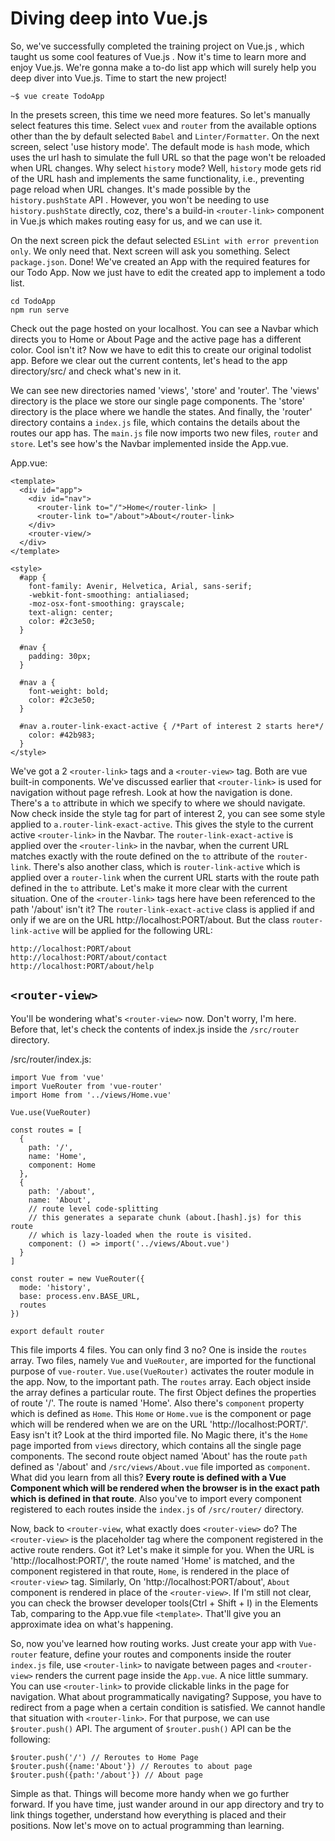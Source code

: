 # Diving deep into Vue.js

So, we've successfully completed the training project on Vue.js , which taught us some cool features of Vue.js . Now it's time to learn more and enjoy Vue.js. We're gonna make a to-do list app which will surely help you deep diver into Vue.js. Time to start the new project!

```
~$ vue create TodoApp
```

In the presets screen, this time we need more features. So let's manually select features this time. Select `vuex` and `router` from the available options other than the by default selected `Babel` and `Linter/Formatter`. On the next screen, select 'use history mode'. The default mode is `hash` mode, which uses the url hash to simulate the full URL so that the page won't be reloaded when URL changes. Why select `history` mode? Well, `history` mode gets rid of the URL hash and implements the same functionality, i.e., preventing page reload when URL changes. It's made possible by the `history.pushState` API . However, you won't be needing to use `history.pushState` directly, coz, there's a build-in `<router-link>` component in Vue.js which makes routing easy for us, and we can use it.

On the next screen pick the defaut selected `ESLint with error prevention only`. We only need that. Next screen will ask you something. Select `package.json`. Done! We've created an App with the required features for our Todo App. Now we just have to edit the created app to implement a todo list.

```
cd TodoApp
npm run serve
```

Check out the page hosted on your localhost. You can see a Navbar which directs you to Home or About Page and the active page has a different color. Cool isn't it? Now we have to edit this to create our original todolist app. Before we clear out the current contents, let's head to the app directory/src/ and check what's new in it. 

We can see new directories named 'views', 'store' and 'router'. The 'views' directory is the place we store our single page components. The 'store' directory is the place where we handle the states. And finally, the 'router' directory contains a `index.js` file, which contains the details about the routes our app has. The ```main.js``` file now imports two new files, `router` and `store`. Let's see how's the Navbar implemented inside the App.vue. 

App.vue:

```
<template>
  <div id="app">
    <div id="nav">
      <router-link to="/">Home</router-link> |
      <router-link to="/about">About</router-link>
    </div>
    <router-view/>
  </div>
</template>

<style>
  #app {
    font-family: Avenir, Helvetica, Arial, sans-serif;
    -webkit-font-smoothing: antialiased;
    -moz-osx-font-smoothing: grayscale;
    text-align: center;
    color: #2c3e50;
  }

  #nav {
    padding: 30px;
  }

  #nav a {
    font-weight: bold;
    color: #2c3e50;
  }

  #nav a.router-link-exact-active { /*Part of interest 2 starts here*/
    color: #42b983;
  }
</style>
```

We've got a 2 `<router-link>` tags and a `<router-view>` tag. Both are vue built-in components. We've discussed earlier that `<router-link>` is used for navigation without page refresh. Look at how the navigation is done. There's a `to` attribute in which we specify to where we should navigate. Now check inside the style tag for part of interest 2, you can see some style applied to `a.router-link-exact-active`. This gives the style to the current active `<router-link>` in the Navbar. The `router-link-exact-active` is applied over the `<router-link>` in the navbar, when the current URL matches exactly with the route defined on the `to` attribute of the `router-link`. There's also another class, which is `router-link-active` which is applied over a `router-link` when the current URL starts with the route path defined in the `to` attribute. Let's make it more clear with the current situation. One of the `<router-link>` tags here have been referenced to the path '/about' isn't it? The `router-link-exact-active` class is applied if and only if we are on the URL http://localhost:PORT/about. But the class `router-link-active` will be applied for the following URL:

```
http://localhost:PORT/about
http://localhost:PORT/about/contact
http://localhost:PORT/about/help
```

## `<router-view>`

You'll be wondering what's `<router-view>` now. Don't worry, I'm here. Before that, let's check the contents of index.js inside the `/src/router` directory.

/src/router/index.js:

```
import Vue from 'vue'
import VueRouter from 'vue-router'
import Home from '../views/Home.vue'

Vue.use(VueRouter)

const routes = [
  {
    path: '/',
    name: 'Home',
    component: Home
  },
  {
    path: '/about',
    name: 'About',
    // route level code-splitting
    // this generates a separate chunk (about.[hash].js) for this route
    // which is lazy-loaded when the route is visited.
    component: () => import('../views/About.vue')
  }
]

const router = new VueRouter({
  mode: 'history',
  base: process.env.BASE_URL,
  routes
})

export default router
```

This file imports 4 files. You can only find 3 no? One is inside the ```routes``` array. Two files, namely ```Vue``` and ```VueRouter```, are imported for the functional purpose of ```vue-router```. ```Vue.use(VueRouter)``` activates the router module in the app. Now, to the important path. The ```routes``` array. Each object inside the array defines a particular route. The first Object defines the properties of route '/'. The route is named 'Home'. Also there's ```component``` property which is defined as ```Home```. This ```Home``` or ```Home.vue``` is the component or page which will be rendered when we are on the URL 'http://localhost:PORT/'. Easy isn't it? Look at the third imported file. No Magic there, it's the ```Home``` page imported from ```views``` directory, which contains all the single page components. The second route object named 'About' has the route ```path``` defined as '/about' and ```/src/views/About.vue``` file imported as ```component```. What did you learn from all this? **Every route is defined with a Vue Component which will be rendered when the browser is in the exact path which is defined in that route**. Also you've to import every component registered to each routes inside the ```index.js``` of ```/src/router/``` directory.

Now, back to ```<router-view```, what exactly does ```<router-view>``` do? The ```<router-view>``` is the placeholder tag where the component registered in the active route renders. Got it? Let's make it simple for you. When the URL is 'http://localhost:PORT/', the route named 'Home' is matched, and the component registered in that route, ```Home```, is rendered in the place of ```<router-view>``` tag. Similarly, On 'http://localhost:PORT/about', ```About``` component is rendered in place of the ```<router-view>```. If I'm still not clear, you can check the browser developer tools(Ctrl + Shift + I) in the Elements Tab, comparing to the App.vue file ```<template>```. That'll give you an approximate idea on what's happening. 

So, now you've learned how routing works. Just create your app with ```Vue-router``` feature, define your routes and components inside the router ```index.js``` file, use ```<router-link>``` to navigate between pages and ```<router-view>``` renders the current page inside the ```App.vue```. A nice little summary. You can use ```<router-link>``` to provide clickable links in the page for navigation. What about programmatically navigating? Suppose, you have to redirect from a page when a certain condition is satisfied. We cannot handle that situation with ```<router-link>```. For that purpose, we can use ```$router.push()``` API. The argument of ```$router.push()``` API can be the following:

```
$router.push('/') // Reroutes to Home Page
$router.push({name:'About'}) // Reroutes to about page
$router.push({path:'/about'}) // About page
```

Simple as that. Things will become more handy when we go further forward. If you have time, just wander around in our app directory and try to link things together, understand how everything is placed and their positions. Now let's move on to actual programming than learning.
